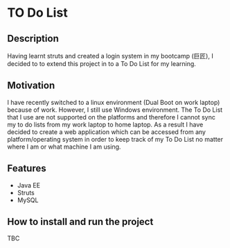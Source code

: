 # TO Do List
## Description
Having learnt struts and created a login system in my bootcamp (巨匠), I decided to to extend this project in to a To Do List for my learning.

## Motivation
I have recently switched to a linux environment (Dual Boot on work laptop) because of work. However, I still use Windows environment. The To Do List that I use are not supported on the platforms and therefore I cannot sync my to do lists from my work laptop to home laptop. As a result I have decided to create a web application which can be accessed from any platform/operating system in order to keep track of my To Do List no matter where I am or what machine I am using.

## Features
* Java EE
* Struts
* MySQL

## How to install and run the project
TBC
